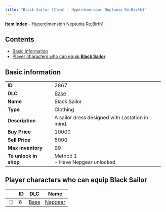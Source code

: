 ```yaml
---
title: "Black Sailor (Item) - Hyperdimension Neptunia Re;Birth1"
---
```


[**Item Index**](/neptunia/rb1/item/index.html) - [Hyperdimension Neptunia Re;Birth1](/neptunia/rb1)

## Contents

- [Basic information](#basic-information)
- [Player characters who can equip **Black Sailor**](#player-characters-who-can-equip-black-sailor)

## Basic information

|   |   |
| -- | -- |
| **ID** | 2867 |
| **DLC** | [Base](/neptunia/rb1/dlc/1-base.html) |
| **Name** | Black Sailor |
| **Type** | Clothing |
| **Description** | A sailor dress designed with Lastation in mind. |
| **Buy Price** | 10000 |
| **Sell Price** | 5000 |
| **Max inventory** | 99 |
| **To unlock in shop** | Method 1<br />- Have Nepgear unlocked. |

## Player characters who can equip **Black Sailor**

|    | ID | DLC | Name |
| -- | -- | --- | ---- |
| <input type="checkbox" id="rb1-player-1-6" class="trackbox" /> | 6 | [Base](/neptunia/rb1/dlc/1-base.html) | [Nepgear](/neptunia/rb1/player/1-6-nepgear.html) |